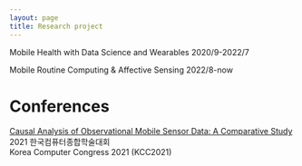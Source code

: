 ```yaml
---
layout: page
title: Research project
---
```


Mobile Health with Data Science and Wearables 2020/9-2022/7

Mobile Routine Computing & Affective Sensing 2022/8-now

# Conferences
[Causal Analysis of Observational Mobile Sensor Data: A Comparative Study](https://www.dbpia.co.kr/journal/articleDetail?nodeId=NODE10582857) \
2021 한국컴퓨터종합학술대회 \
Korea Computer Congress 2021 (KCC2021)

